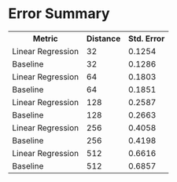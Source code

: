 Error Summary
==
<table>
<tr>
    <th>Metric</th>
    <th>Distance</th>
    <th>Std. Error</th>
</tr>

<tr>
    <td>Linear Regression</td>
    <td>32</td>
    <td>0.1254</td>
</tr>
<tr>
    <td>Baseline</td>
    <td>32</td>
    <td>0.1286</td>
</tr>

<tr>
    <td>Linear Regression</td>
    <td>64</td>
    <td>0.1803</td>
</tr>
<tr>
    <td>Baseline</td>
    <td>64</td>
    <td>0.1851</td>
</tr>

<tr>
    <td>Linear Regression</td>
    <td>128</td>
    <td>0.2587</td>
</tr>
<tr>
    <td>Baseline</td>
    <td>128</td>
    <td>0.2663</td>
</tr>

<tr>
    <td>Linear Regression</td>
    <td>256</td>
    <td>0.4058</td>
</tr>
<tr>
    <td>Baseline</td>
    <td>256</td>
    <td>0.4198</td>
</tr>

<tr>
    <td>Linear Regression</td>
    <td>512</td>
    <td>0.6616</td>
</tr>
<tr>
    <td>Baseline</td>
    <td>512</td>
    <td>0.6857</td>
</tr>
</table>